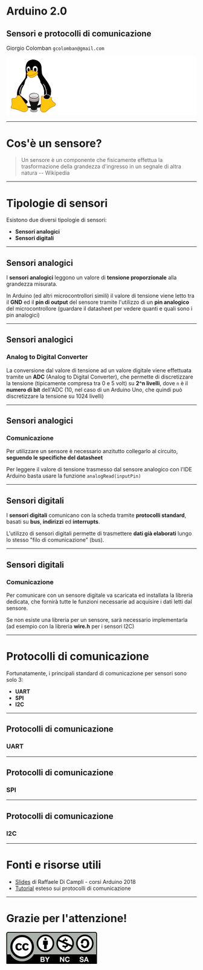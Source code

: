 # Arduino 2.0
## Sensori e protocolli di comunicazione

Giorgio Colomban
`gcolomban@gmail.com`

![Logo POuL](lib/img/logo-text-white.svg)

----

# Cos'è un sensore?

> Un sensore è un componente che fisicamente effettua la trasformazione della grandezza
> d'ingresso in un segnale di altra natura
> -- Wikipedia

---

# Tipologie di sensori

Esistono due diversi tipologie di sensori:

* __Sensori analogici__
* __Sensori digitali__

----

## Sensori analogici

I __sensori analogici__ leggono un valore di __tensione proporzionale__ alla grandezza misurata.

In Arduino (ed altri microcontrollori simili) il valore di tensione viene letto tra il __GND__ ed il __pin di output__ del sensore tramite l'utilizzo di un __pin analogico__ del microcontrollore (guardare il datasheet per vedere quanti e quali sono i pin analogici)

---

## Sensori analogici
### Analog to Digital Converter

La conversione dal valore di tensione ad un valore digitale viene effettuata tramite un __ADC__ (Analog to Digital Converter), che permette di discretizzare la tensione (tipicamente compresa tra 0 e 5 volt) su __2^n livelli__, dove `n` è il __numero di bit__ dell'ADC (10, nel caso di un Arduino Uno, che quindi può discretizzare la tensione su 1024 livelli)

---

## Sensori analogici
### Comunicazione

Per utilizzare un sensore è necessario anzitutto collegarlo al circuito, __seguendo le specifiche del datasheet__

Per leggere il valore di tensione trasmesso dal sensore analogico con l'IDE Arduino basta usare la funzione `analogRead(inputPin)`

----

## Sensori digitali

I __sensori digitali__ comunicano con la scheda tramite __protocolli standard__, basati su __bus__, __indirizzi__ ed __interrupts__.

L'utilizzo di sensori digitali permette di trasmettere __dati già elaborati__ lungo lo stesso "filo di comunicazione" (bus).

---

## Sensori digitali
### Comunicazione

Per comunicare con un sensore digitale va scaricata ed installata la libreria dedicata, che fornirà tutte le funzioni necessarie ad acquisire i dati letti dal sensore.

Se non esiste una libreria per un sensore, sarà necessario implementarla (ad esempio con la libreria __wire.h__ per i sensori I2C)

----

# Protocolli di comunicazione

Fortunatamente, i principali standard di comunicazione per sensori sono solo 3:

* __UART__
* __SPI__
* __I2C__

---

## Protocolli di comunicazione
### UART

---

## Protocolli di comunicazione
### SPI

---

## Protocolli di comunicazione
### I2C

----

# Fonti e risorse utili

* [Slides](https://slides.poul.org/2018/corsi-arduino/sensori/) di Raffaele Di Campli - corsi Arduino 2018
* [Tutorial](https://www.deviceplus.com/how-tos/arduino-guide/arduino-communication-protocols-tutorial/) esteso sui protocolli di comunicazione

----

# Grazie per l'attenzione!
![creative commons](lib/img/creativecommons-by-nc-sa.svg)
